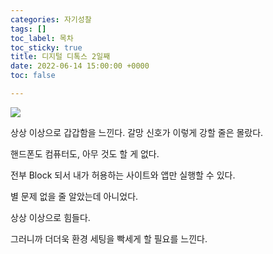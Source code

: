 ```yaml
---
categories: 자기성찰
tags: []
toc_label: 목차
toc_sticky: true
title: 디지털 디톡스 2일째
date: 2022-06-14 15:00:00 +0000
toc: false

---
```

![](/blog/assets/images/coldturkey.PNG)

상상 이상으로 갑갑함을 느낀다. 갈망 신호가 이렇게 강할 줄은 몰랐다.

핸드폰도 컴퓨터도, 아무 것도 할 게 없다.

전부 Block 되서 내가 허용하는 사이트와 앱만 실행할 수 있다.

별 문제 없을 줄 알았는데 아니었다.

상상 이상으로 힘들다.

그러니까 더더욱 환경 세팅을 빡세게 할 필요를 느낀다.